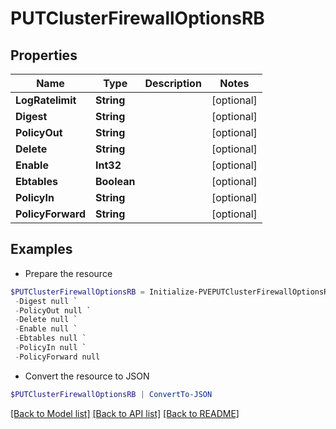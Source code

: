 # PUTClusterFirewallOptionsRB
## Properties

Name | Type | Description | Notes
------------ | ------------- | ------------- | -------------
**LogRatelimit** | **String** |  | [optional] 
**Digest** | **String** |  | [optional] 
**PolicyOut** | **String** |  | [optional] 
**Delete** | **String** |  | [optional] 
**Enable** | **Int32** |  | [optional] 
**Ebtables** | **Boolean** |  | [optional] 
**PolicyIn** | **String** |  | [optional] 
**PolicyForward** | **String** |  | [optional] 

## Examples

- Prepare the resource
```powershell
$PUTClusterFirewallOptionsRB = Initialize-PVEPUTClusterFirewallOptionsRB  -LogRatelimit null `
 -Digest null `
 -PolicyOut null `
 -Delete null `
 -Enable null `
 -Ebtables null `
 -PolicyIn null `
 -PolicyForward null
```

- Convert the resource to JSON
```powershell
$PUTClusterFirewallOptionsRB | ConvertTo-JSON
```

[[Back to Model list]](../README.md#documentation-for-models) [[Back to API list]](../README.md#documentation-for-api-endpoints) [[Back to README]](../README.md)

